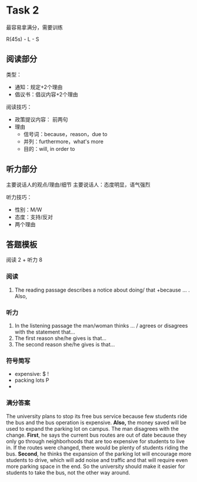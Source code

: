 # Task 2

最容易拿满分，需要训练

R(45s) - L - S
## 阅读部分

类型：
- 通知：规定+2个理由
- 倡议书：倡议内容+2个理由

阅读技巧：
- 政策提议内容： 前两句
- 理由
	- 信号词：because，reason，due to
	- 并列：furthermore，what's more
	- 目的：will, in order to


## 听力部分

主要说话人的观点/理由/细节
主要说话人：态度明显，语气强烈

听力技巧：
- 性别：M/W
- 态度：支持/反对
- 两个理由

## 答题模板

阅读 2 + 听力 8
### 阅读

1.  The reading passage describes a notice about doing/ that +because ... . Also,  

### 听力

1. In the listening passage the man/woman thinks ... / agrees or disagrees with the statement that...
2. The first reason she/he gives is that...
3. The second reason she/he gives is that...


### 符号简写

- expensive: $ !
- packing lots   P
- 


### 满分答案

The university plans to stop its free bus service because few students ride the bus and the bus operation is expensive. **Also,** the money saved will be used to expand the parking lot on campus. The man disagrees with the change. **First**, he says the current bus routes are out of date because they only go through neighborhoods that are too expensive for students to live in. If the routes were changed, there would be plenty of students riding the bus. **Second**, he thinks the expansion of the parking lot will encourage more students to drive, which will add noise and traffic and that will require even more parking space in the end. So the university should make it easier for students to take the bus, not the other way around.